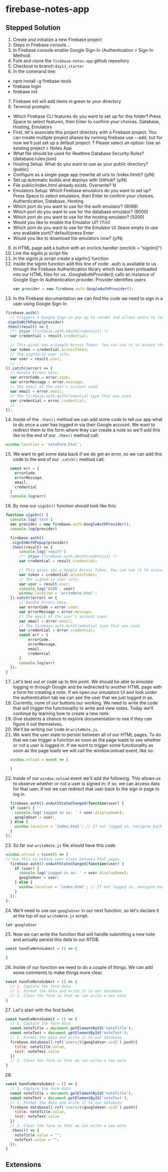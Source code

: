 # firebase-notes-app

## Stepped Solution

1. Create and initialize a new Firebase project
2. Steps in Firebase console…
3. In Firebase console enable Google Sign-In (Authentication > Sign-In Method)
4. Fork and clone the `firebase-notes-app` github repository
5. Checkout to branch `day11_starter`
6. In the command line:
  * npm install -g firebase-tools
  * firebase login
  * firebase init
7. Firebase init will add items in green to your directory
8. Terminal prompts:
  * Which Firebase CLI features do you want to set up for this folder? Press Space to select features, then Enter to confirm your choices.  Database, Hosting, Emulators
  * First, let's associate this project directory with a Firebase project. You can create multiple project aliases by running firebase use  --add, but for now we'll just set up a default project. ? Please select an option: Use an existing project > Notes App
  * What file should be used for Realtime Database Security Rules? (database.rules.json)
  * Hosting Setup: What do you want to use as your public directory? (public)
  * Configure as a single-page app (rewrite all urls to /index.html)? (y/N)
  * Set up automatic builds and deploys with GitHub? (y/N)
  * File public/index.html already exists. Overwrite? N
  * Emulators Setup: Which Firebase emulators do you want to set up? Press Space to select emulators, then Enter to confirm your choices.   Authentication, Database, Hosting
  * Which port do you want to use for the auth emulator? (9099)
  * Which port do you want to use for the database emulator? (9000)
  * Which port do you want to use for the hosting emulator? (5000)
  * Would you like to enable the Emulator UI? (Y/n)
  * Which port do you want to use for the Emulator UI (leave empty to use any available port)? default/press Enter
  * Would you like to download the emulators now? (y/N)
9. In HTML page add a button with an onclick handler (onclick = “signIn()”)
10. Link the signIn.js script file
11. In the signIn.js script create a signIn() function
12. Inside the signIn function add this line of code: .auth is available to us through the Firebase Authentication library which has been preloaded into our HTML files for us. .GoogleAuthProvider() calls an instance of Google Sign-In Authentication provider. Provider identifies users
    ```js
    var provider = new firebase.auth.GoogleAuthProvider();
    ```
13. In the Firebase documentation we can find the code we need to sign in a user using Google Sign-In
  ```js
  firebase.auth()
    // triggers a Google Sign-in pop up to render and allows users to login using a Google account
  .signInWithPopup(provider)
  .then((result) => {
    /** @type {firebase.auth.OAuthCredential} */
    var credential = result.credential;

    // This gives you a Google Access Token. You can use it to access the Google API. We won’t be using it here, but it’s good to know that it’s available to you 
    var token = credential.accessToken;
    // The signed-in user info.
    var user = result.user;
    // ...
  }).catch((error) => {
    // Handle Errors here.
    var errorCode = error.code;
    var errorMessage = error.message;
    // The email of the user's account used.
    var email = error.email;
    // The firebase.auth.AuthCredential type that was used.
    var credential = error.credential;
    // ...
  });
  ```
14. Inside of the `.then()` method we can add some code to tell our app what to do once a user has logged in via their Google account. We want to redirect them to the form where they can create a note so we'll add this like to the end of our `.then()` method call:
  ```js
  window.location = 'noteForm.html';
  ```
15. We want to get some data back if we do get an error, so we can add this code to the end of our `.catch()` method call:
  ```js
    const err = {
      errorCode,
      errorMessage,
      email,
      credential
    }
    console.log(err)
  ```
16. By now our `signIn()` function should look like this:
  ```js
  function signIn() {
    console.log('test')
    var provider = new firebase.auth.GoogleAuthProvider();
    console.log(provider)

    firebase.auth()
    .signInWithPopup(provider)
    .then((result) => {
        console.log('result')
        /** @type {firebase.auth.OAuthCredential} */
        var credential = result.credential;

        // This gives you a Google Access Token. You can use it to access the Google API.
        var token = credential.accessToken;
        // The signed-in user info.
        var user = result.user;
        console.log('USER', user)
        window.location = 'writeNote.html';
    }).catch((error) => {
        // Handle Errors here.
        var errorCode = error.code;
        var errorMessage = error.message;
        // The email of the user's account used.
        var email = error.email;
        // The firebase.auth.AuthCredential type that was used.
        var credential = error.credential;
        const err = {
            errorCode,
            errorMessage,
            email,
            credential
        }
        console.log(err)
    });
  }
  ```
17. Let's test out or code up to this point. We should be able to simulate logging in through Google and be redirected to another HTML page with a form for creating a note. If we open our emulators UI and look under the authentication tab we can see the user that we just logged in as.
18. Currently, none of our buttons our working. We need to write the code that will trigger the functionality to write and view notes. Today we'll continue by learning how to create a new note.
19. Give students a chance to explore documentation to see if they can figure it out themselves. 
20. We'll be writing our code in `writeNote.js`.
21. We want the user state to persist between all of our HTML pages. To do that we can trigger a function as soon as the page loads to see whether or not a user is logged in. If we want to trigger some functionality as soon as the page loads we will call the window.onload event, like so:
  ```js
    window.onload = event => {

    }
  ```
22. Inside of our `window.onload` event we'll add the following. This allows us to observe whether or not a user is signed in: if so, we can access data for that user, if not we can redirect that user back to the sign in page to log in.
  ```js
    firebase.auth().onAuthStateChanged(function(user) {
    if (user) {
      console.log('Logged in as: ' + user.displayName);
      googleUser = user;
    } else {
      window.location = 'index.html'; // If not logged in, navigate back to login page.
    }
  });
  ```
23. So far our `writeNote.js` file should have this code.
  ```js
  window.onload = (event) => {
  // Use this to retain user state between html pages.
    firebase.auth().onAuthStateChanged(function(user) {
      if (user) {
        console.log('Logged in as: ' + user.displayName);
        googleUser = user;
      } else {
        window.location = 'index.html'; // If not logged in, navigate back to login page.
      }
    });
  };
  ```
24. We'll need to use our `googleUser` in our next function, so let's declare it at the top of our `writeNote.js` script.
  ```js
  let googleUser
  ```
25. Now we can write the function that will handle submitting a new note and actually persist this data to our RTDB.
  ```js
  const handleNoteSubmit = () => {

  }
  ```
26. Inside of our function we need to do a couple of things. We can add some comments to make things more clear.
  ```js
  const handleNoteSubmit = () => {
    // 1. Capture the form data
    // 2. Format the data and write it to our database
    // 3. Clear the form so that we can write a new note
  }
  ```
27. Let's start with the first bullet.
  ```js
  const handleNoteSubmit = () => {
    // 1. Capture the form data
    const noteTitle = document.getElementById('noteTitle');
    const noteText = document.getElementById('noteText');
    // 2. Format the data and write it to our database
    firebase.database().ref(`users/${googleUser.uid}`).push({
      title: noteTitle.value,
      text: noteText.value
    })
    // 3. Clear the form so that we can write a new note
  }
  ```
28. 
  ```js
  const handleNoteSubmit = () => {
    // 1. Capture the form data
    const noteTitle = document.getElementById('noteTitle');
    const noteText = document.getElementById('noteText');
    // 2. Format the data and write it to our database
    firebase.database().ref(`users/${googleUser.uid}`).push({
      title: noteTitle.value,
      text: noteText.value
    })
    // 3. Clear the form so that we can write a new note
    .then(() => {
      noteTitle.value = "";
      noteText.value = "";
    });
  }
  ```

## Extensions